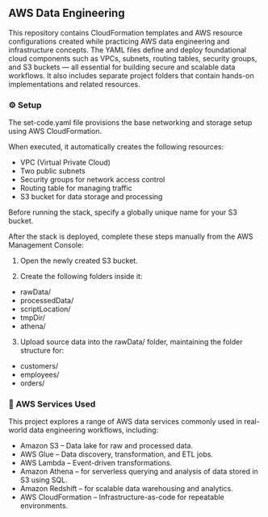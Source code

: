 ## AWS Data Engineering

This repository contains CloudFormation templates and AWS resource configurations created while practicing AWS data engineering and infrastructure concepts. The YAML files define and deploy foundational cloud components such as VPCs, subnets, routing tables, security groups, and S3 buckets — all essential for building secure and scalable data workflows. It also includes separate project folders that contain hands-on implementations and related resources.

### ⚙️ Setup

The set-code.yaml file provisions the base networking and storage setup using AWS CloudFormation.

When executed, it automatically creates the following resources:

* VPC (Virtual Private Cloud)
* Two public subnets
* Security groups for network access control
* Routing table for managing traffic
* S3 bucket for data storage and processing


Before running the stack, specify a globally unique name for your S3 bucket.


After the stack is deployed, complete these steps manually from the AWS Management Console:



1. Open the newly created S3 bucket.

2. Create the following folders inside it:

* rawData/
* processedData/
* scriptLocation/
* tmpDir/
* athena/


3. Upload source data into the rawData/ folder, maintaining the folder structure for:

* customers/
* employees/
* orders/

### 🧰 AWS Services Used

This project explores a range of AWS data services commonly used in real-world data engineering workflows, including:

* Amazon S3 – Data lake for raw and processed data.
* AWS Glue – Data discovery, transformation, and ETL jobs.
* AWS Lambda – Event-driven transformations.
* Amazon Athena – for serverless querying and analysis of data stored in S3 using SQL.
* Amazon Redshift – for scalable data warehousing and analytics.
* AWS CloudFormation – Infrastructure-as-code for repeatable environments.
